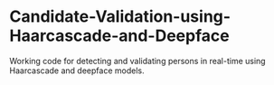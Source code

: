 # Candidate-Validation-using-Haarcascade-and-Deepface
Working code for detecting and validating persons in real-time using Haarcascade and deepface models.
